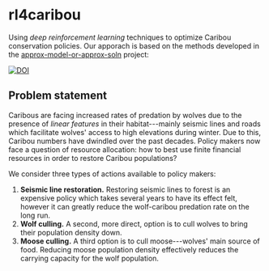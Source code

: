 # rl4caribou

Using *deep reinforcement learning* techniques to optimize Caribou conservation policies.
Our apporach is based on the methods developed in the
[approx-model-or-approx-soln](https://github.com/boettiger-lab/approx-model-or-approx-soln) project:

[![DOI](https://zenodo.org/badge/572256056.svg)](https://zenodo.org/badge/latestdoi/572256056) 

## Problem statement

Caribous are facing increased rates of predation by wolves due to the presence of *linear features* in
their habitat---mainly seismic lines and roads which facilitate wolves' access to high elevations during
winter.
Due to this, Caribou numbers have dwindled over the past decades.
Policy makers now face a question of resource allocation: how to best use finite financial resources in
order to restore Caribou populations?

We consider three types of actions available to policy makers: 
1. **Seismic line restoration.** Restoring seismic lines to forest is an expensive policy which takes several years to have its effect felt, however it can greatly reduce the wolf-caribou predation rate on the long run.
2. **Wolf culling.** A second, more direct, option is to cull wolves to bring their population density down.
3. **Moose culling.** A third option is to cull moose---wolves' main source of food. Reducing moose population density effectively reduces the carrying capacity for the wolf population.
